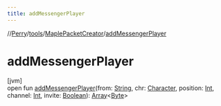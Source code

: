 ```yaml
---
title: addMessengerPlayer
---
```

//[Perry](../../../index.html)/[tools](../index.html)/[MaplePacketCreator](index.html)/[addMessengerPlayer](add-messenger-player.html)



# addMessengerPlayer



[jvm]\
open fun [addMessengerPlayer](add-messenger-player.html)(from: [String](https://docs.oracle.com/javase/8/docs/api/java/lang/String.html), chr: [Character](../../client/-character/index.html), position: [Int](https://kotlinlang.org/api/latest/jvm/stdlib/kotlin/-int/index.html), channel: [Int](https://kotlinlang.org/api/latest/jvm/stdlib/kotlin/-int/index.html), invite: [Boolean](https://kotlinlang.org/api/latest/jvm/stdlib/kotlin/-boolean/index.html)): [Array](https://kotlinlang.org/api/latest/jvm/stdlib/kotlin/-array/index.html)&lt;[Byte](https://kotlinlang.org/api/latest/jvm/stdlib/kotlin/-byte/index.html)&gt;




